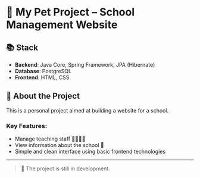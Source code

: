 # 🐾 My Pet Project – School Management Website

## 📚 Stack

- **Backend**: Java Core, Spring Framework, JPA (Hibernate)
- **Database**: PostgreSQL
- **Frontend**: HTML, CSS

## 🎯 About the Project

This is a personal project aimed at building a website for a school.

### Key Features:
- Manage teaching staff 👨‍🏫👩‍🏫  
- View information about the school 🏫  
- Simple and clean interface using basic frontend technologies  

---

> 🚧 The project is still in development.
